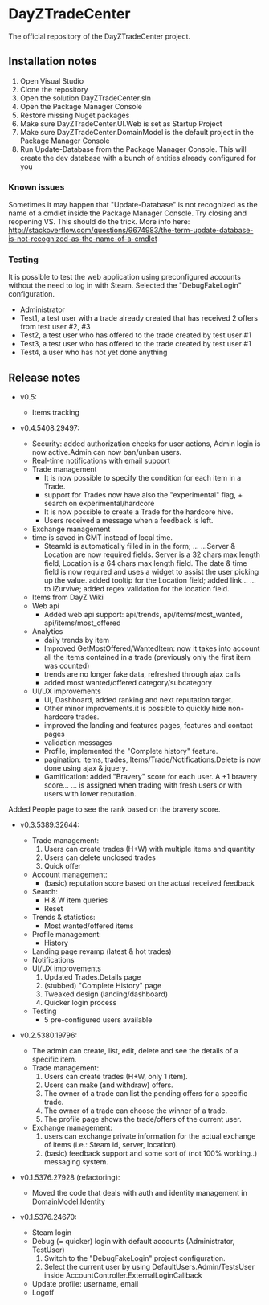 DayZTradeCenter
===============

The official repository of the DayZTradeCenter project.

## Installation notes

1. Open Visual Studio
2. Clone the repository
3. Open the solution DayZTradeCenter.sln
4. Open the Package Manager Console
5. Restore missing Nuget packages
6. Make sure DayZTradeCenter.UI.Web is set as Startup Project
7. Make sure DayZTradeCenter.DomainModel is the default project in the Package Manager Console
8. Run Update-Database from the Package Manager Console. This will create the dev database with a bunch of entities already configured for you

### Known issues

Sometimes it may happen that "Update-Database" is not recognized as the name of a cmdlet inside the Package Manager Console. Try closing and reopening VS. This should do the trick. More info here: http://stackoverflow.com/questions/9674983/the-term-update-database-is-not-recognized-as-the-name-of-a-cmdlet

### Testing

It is possible to test the web application using preconfigured accounts without the need to log in with Steam. Selected the "DebugFakeLogin" configuration.

- Administrator
- Test1, a test user with a trade already created that has received 2 offers from test user #2, #3
- Test2, a test user who has offered to the trade created by test user #1
- Test3, a test user who has offered to the trade created by test user #1
- Test4, a user who has not yet done anything

## Release notes

- v0.5:
  - Items tracking

- v0.4.5408.29497:
  - Security: added authorization checks for user actions, Admin login is now active.Admin can now ban/unban users.
  - Real-time notifications with email support
  - Trade management
    - It is now possible to specify the condition for each item in a Trade.
    - support for Trades now have also the "experimental" flag, + search on experimental/hardcore
    - It is now possible to create a Trade for the hardcore hive.
    - Users received a message when a feedback is left.
  - Exchange management
  - time is saved in GMT instead of local time.
    - SteamId is automatically filled in in the form; …
…Server & Location are now required fields. Server is a 32 chars max length field, Location is a 64 chars max length field. The date & time field is now required and uses a widget to assist the user picking up the value.
added tooltip for the Location field; added link…
… to iZurvive; added regex validation for the location field.
  - Items from DayZ Wiki
  - Web api
    - Added web api support: api/trends, api/items/most_wanted, api/items/most_offered
  - Analytics
    - daily trends by item
    - Improved GetMostOffered/WantedItem: now it takes into account all the items contained in a trade (previously only the first item was counted)
    - trends are no longer fake data, refreshed through ajax calls
    - added most wanted/offered category/subcategory
  - UI/UX improvements
    - UI, Dashboard, added ranking and next reputation target.
    - Other minor improvements.it is possible to quickly hide non-hardcore trades.
    - improved the landing and features pages, features and contact pages
    - validation messages
    - Profile, implemented the "Complete history" feature.
    - pagination: items, trades,  Items/Trade/Notifications.Delete is now done using ajax & jquery.
    - Gamification: added "Bravery" score for each user. A +1 bravery score…
… is assigned when trading with fresh users or with users with lower reputation.

Added People page to see the rank based on the bravery score.

- v0.3.5389.32644:
  - Trade management:
    1. Users can create trades (H+W) with multiple items and quantity
    2. Users can delete unclosed trades
    3. Quick offer
  - Account management:
    - (basic) reputation score based on the actual received feedback
  - Search:
    - H & W item queries
    - Reset
  - Trends & statistics:
    - Most wanted/offered items
  - Profile management:
    - History
  - Landing page revamp (latest & hot trades)
  - Notifications
  - UI/UX improvements
    1. Updated Trades.Details page
    2. (stubbed) "Complete History" page
    3. Tweaked design (landing/dashboard)
    4. Quicker login process
  - Testing
    - 5 pre-configured users available

- v0.2.5380.19796:
  - The admin can create, list, edit, delete and see the details of a specific item.
  - Trade management:
    1. Users can create trades (H+W, only 1 item).
    2. Users can make (and withdraw) offers. 
    3. The owner of a trade can list the pending offers for a specific trade.
    4. The owner of a trade can choose the winner of a trade.
    3. The profile page shows the trade/offers of the current user.
  - Exchange management:
    1. users can exchange private information for the actual exchange of items (i.e.: Steam id, server, location).
    2. (basic) feedback support and some sort of (not 100% working..) messaging system.

- v0.1.5376.27928 (refactoring):
  - Moved the code that deals with auth and identity management in DomainModel.Identity

- v0.1.5376.24670:
  - Steam login
  - Debug (= quicker) login with default accounts (Administrator, TestUser)
    1. Switch to the "DebugFakeLogin" project configuration.
    2. Select the current user by using DefaultUsers.Admin/TestsUser inside AccountController.ExternalLoginCallback
  - Update profile: username, email
  - Logoff
